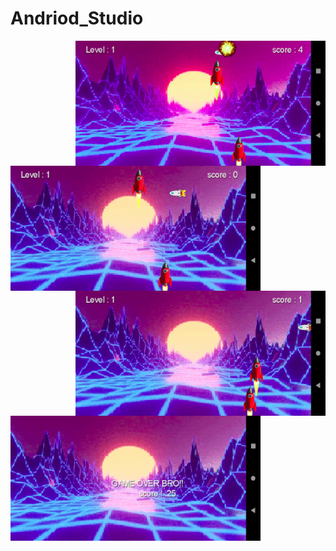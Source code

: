# Andriod_Studio

<img align="right" src="images/sample4.png" width="400" height="200">

<img align="left" src="images/sample1.png" width="400" height="200">

<img align="right" src="images/sample2.png" width="400" height="200">

<img align="left" src="images/sample6.png" width="400" height="200">



